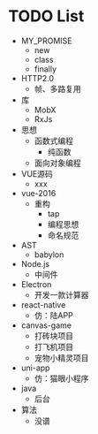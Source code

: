 # TODO List

* MY_PROMISE
  * new
  * class
  * finally
* HTTP2.0
  * 帧、多路复用
* 库
  * MobX
  * RxJs
* 思想
  * 函数式编程
    * 纯函数
  * 面向对象编程
* VUE源码
  * xxx
* vue-2016
  * 重构
    * tap
    * 编程思想
    * 命名规范
* AST
  * babylon
* Node.js
  * 中间件
* Electron
  * 开发一款计算器
* react-native
  * 仿：陆APP
* canvas-game
  * 打砖块项目
  * 打飞机项目
  * 宠物小精灵项目
* uni-app
  * 仿：猫眼小程序
* java
  * 后台
* 算法
  * 没谱